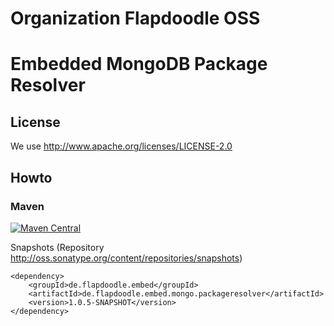 # Organization Flapdoodle OSS

# Embedded MongoDB Package Resolver

## License

We use http://www.apache.org/licenses/LICENSE-2.0

## Howto

### Maven

[![Maven Central](https://img.shields.io/maven-central/v/de.flapdoodle.embed/de.flapdoodle.embed.mongo.packageresolver.svg)](https://maven-badges.herokuapp.com/maven-central/de.flapdoodle.embed/de.flapdoodle.embed.mongo.packageresolver)

Snapshots (Repository http://oss.sonatype.org/content/repositories/snapshots)

	<dependency>
		<groupId>de.flapdoodle.embed</groupId>
		<artifactId>de.flapdoodle.embed.mongo.packageresolver</artifactId>
		<version>1.0.5-SNAPSHOT</version>
	</dependency>


